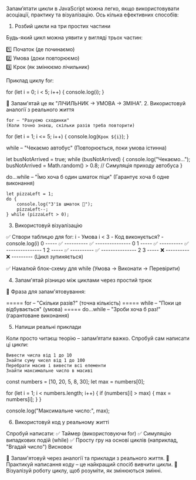 Запам’ятати цикли в JavaScript можна легко, якщо використовувати асоціації, практику та візуалізацію. Ось кілька ефективних способів:

1. Розбий цикли на три простих частини

Будь-який цикл можна уявити у вигляді трьох частин:

1️⃣ Початок (де починаємо)  
2️⃣ Умова (доки повторюємо)  
3️⃣ Крок (як змінюємо лічильник)

Приклад циклу for:

for (let i = 0; i < 5; i++) {
console.log(i);
}

🧠 Запам'ятай це як "ЛІЧИЛЬНИК → УМОВА → ЗМІНА". 2. Використовуй аналогії з реального життя

    for – "Рахуємо сходинки"
    (Коли точно знаєш, скільки разів треба повторити)

for (let i = 1; i <= 5; i++) {
console.log(`Крок ${i}`);
}

while – "Чекаємо автобус"
(Повторюється, поки умова істинна)

let busNotArrived = true;
while (busNotArrived) {
console.log("Чекаємо...");
busNotArrived = Math.random() > 0.8; // Симуляція приходу автобуса
}

do...while – "Їмо хоча б один шматок піци"
(Гарантує хоча б одне виконання)

    let pizzaLeft = 1;
    do {
        console.log("З'їв шматок 🍕");
        pizzaLeft--;
    } while (pizzaLeft > 0);

3. Використовуй візуалізацію

✅ Створи таблицю для for:
i - Умова i < 3 - Код виконується? - console.log(i)
0 ----- ✅ ---------- ✅ --------------- 0
1 ----- ✅ ---------- ✅ --------------- 1
2 ----- ✅ ---------- ✅ --------------- 2
3 ----- ❌ ---------- ❌ --------- (Цикл зупиняється)

✅ Намалюй блок-схему для while (Умова → Виконати → Перевірити)

4. Запам'ятай різницю між циклами через простий трюк

📌 Фраза для запам'ятовування:

===== for – "Скільки разів?" (точна кількість)
===== while – "Поки це відбувається" (умова)
===== do...while – "Зроби хоча б раз!" (гарантоване виконання)

5. Напиши реальні приклади

Коли просто читаєш теорію – запам’ятати важко. Спробуй сам написати ці цикли:

    Вивести числа від 1 до 10
    Знайти суму чисел від 1 до 100
    Перебрати масив і вивести всі елементи
    Знайти максимальне число в масиві

const numbers = [10, 20, 5, 8, 30];
let max = numbers[0];

for (let i = 1; i < numbers.length; i++) {
if (numbers[i] > max) {
max = numbers[i];
}
}

console.log("Максимальне число:", max);

6. Використовуй код у реальному житті

Спробуй написати:
✅ Таймер (використовуючи for)
✅ Симуляцію випадкових подій (while)
✅ Просту гру на основі циклів (наприклад, "Вгадай число")
Висновок

🔹 Запам'ятовуй через аналогії та приклади з реального життя.
🔹 Практикуй написання коду – це найкращий спосіб вивчити цикли.
🔹 Візуалізуй роботу циклу, щоб розуміти, як змінюються змінні.
